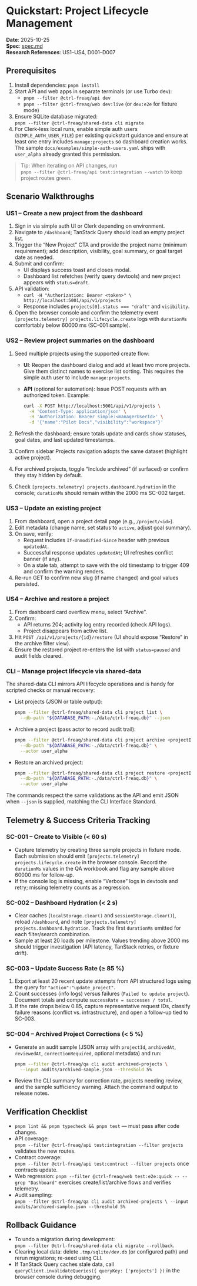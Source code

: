 # Quickstart: Project Lifecycle Management

**Date**: 2025-10-25  
**Spec**: [spec.md](/specs/016-a-user-should-be-able/spec.md)  
**Research References**: US1–US4, D001–D007

## Prerequisites

1. Install dependencies: `pnpm install`
2. Start API and web apps in separate terminals (or use Turbo dev):
   - `pnpm --filter @ctrl-freaq/api dev`
   - `pnpm --filter @ctrl-freaq/web dev:live` (or `dev:e2e` for fixture mode)
3. Ensure SQLite database migrated:  
   `pnpm --filter @ctrl-freaq/shared-data cli migrate`
4. For Clerk-less local runs, enable simple auth users (`SIMPLE_AUTH_USER_FILE`)
   per existing quickstart guidance and ensure at least one entry includes
   `manage:projects` so dashboard creation works. The sample
   `docs/examples/simple-auth-users.yaml` ships with `user_alpha` already
   granted this permission.

> Tip: When iterating on API changes, run  
> `pnpm --filter @ctrl-freaq/api test:integration --watch` to keep project
> routes green.

## Scenario Walkthroughs

### US1 – Create a new project from the dashboard

1. Sign in via simple auth UI or Clerk depending on environment.
2. Navigate to `/dashboard`; TanStack Query should load an empty project list.
3. Trigger the “New Project” CTA and provide the project name (minimum
   requirement); add description, visibility, goal summary, or goal target date
   as needed.
4. Submit and confirm:
   - UI displays success toast and closes modal.
   - Dashboard list refetches (verify query devtools) and new project appears
     with `status=draft`.
5. API validation:
   - `curl -H "Authorization: Bearer <token>" \ http://localhost:5001/api/v1/projects`
   - Response includes `projects[0].status === "draft"` and `visibility`.
6. Open the browser console and confirm the telemetry event
   `[projects.telemetry] projects.lifecycle.create` logs with `durationMs`
   comfortably below 60000 ms (SC-001 sample).

### US2 – Review project summaries on the dashboard

1. Seed multiple projects using the supported create flow:
   - **UI**: Reopen the dashboard dialog and add at least two more projects.
     Give them distinct names to exercise list sorting. This requires the simple
     auth user to include `manage:projects`.
   - **API** (optional for automation): Issue POST requests with an authorized
     token. Example:

     ```bash
     curl -X POST http://localhost:5001/api/v1/projects \
       -H 'Content-Type: application/json' \
       -H 'Authorization: Bearer simple:<managerUserId>' \
       -d '{"name":"Pilot Docs","visibility":"workspace"}'
     ```

2. Refresh the dashboard; ensure totals update and cards show statuses, goal
   dates, and last updated timestamps.
3. Confirm sidebar Projects navigation adopts the same dataset (highlight active
   project).
4. For archived projects, toggle “Include archived” (if surfaced) or confirm
   they stay hidden by default.
5. Check `[projects.telemetry] projects.dashboard.hydration` in the console;
   `durationMs` should remain within the 2000 ms SC-002 target.

### US3 – Update an existing project

1. From dashboard, open a project detail page (e.g., `/project/<id>`).
2. Edit metadata (change name, set status to `active`, adjust goal summary).
3. On save, verify:
   - Request includes `If-Unmodified-Since` header with previous `updatedAt`.
   - Successful response updates `updatedAt`; UI refreshes conflict banner (if
     any).
   - On a stale tab, attempt to save with the old timestamp to trigger 409 and
     confirm the warning renders.
4. Re-run GET to confirm new slug (if name changed) and goal values persisted.

### US4 – Archive and restore a project

1. From dashboard card overflow menu, select “Archive”.
2. Confirm:
   - API returns 204; activity log entry recorded (check API logs).
   - Project disappears from active list.
3. Hit `POST /api/v1/projects/{id}/restore` (UI should expose “Restore” in the
   archive filter view).
4. Ensure the restored project re-enters the list with `status=paused` and audit
   fields cleared.

### CLI – Manage project lifecycle via shared-data

The shared-data CLI mirrors API lifecycle operations and is handy for scripted
checks or manual recovery:

- List projects (JSON or table output):

  ```bash
  pnpm --filter @ctrl-freaq/shared-data cli project list \
    --db-path "${DATABASE_PATH:-./data/ctrl-freaq.db}" --json
  ```

- Archive a project (pass actor to record audit trail):

  ```bash
  pnpm --filter @ctrl-freaq/shared-data cli project archive <projectId> \
    --db-path "${DATABASE_PATH:-./data/ctrl-freaq.db}" \
    --actor user_alpha
  ```

- Restore an archived project:

  ```bash
  pnpm --filter @ctrl-freaq/shared-data cli project restore <projectId> \
    --db-path "${DATABASE_PATH:-./data/ctrl-freaq.db}" \
    --actor user_alpha
  ```

The commands respect the same validations as the API and emit JSON when `--json`
is supplied, matching the CLI Interface Standard.

## Telemetry & Success Criteria Tracking

### SC-001 – Create to Visible (< 60 s)

- Capture telemetry by creating three sample projects in fixture mode. Each
  submission should emit `[projects.telemetry] projects.lifecycle.create` in the
  browser console. Record the `durationMs` values in the QA workbook and flag
  any sample above 60000 ms for follow-up.
- If the console log is missing, enable “Verbose” logs in devtools and retry;
  missing telemetry counts as a regression.

### SC-002 – Dashboard Hydration (< 2 s)

- Clear caches (`localStorage.clear()` and `sessionStorage.clear()`), reload
  `/dashboard`, and note `[projects.telemetry] projects.dashboard.hydration`.
  Track the first `durationMs` emitted for each filter/search combination.
- Sample at least 20 loads per milestone. Values trending above 2000 ms should
  trigger investigation (API latency, TanStack retries, or fixture drift).

### SC-003 – Update Success Rate (≥ 85 %)

1. Export at least 20 recent update attempts from API structured logs using the
   query for `"action":"update_project"`.
2. Count successes (info logs) versus failures (`Failed to update project`).
   Document totals and compute `successRate = successes / total`.
3. If the rate drops below 0.85, capture representative request IDs, classify
   failure reasons (conflict vs. infrastructure), and open a follow-up tied to
   SC-003.

### SC-004 – Archived Project Corrections (< 5 %)

- Generate an audit sample (JSON array with `projectId`, `archivedAt`,
  `reviewedAt`, `correctionRequired`, optional metadata) and run:

  ```bash
  pnpm --filter @ctrl-freaq/qa cli audit archived-projects \
    --input audits/archived-sample.json --threshold 5%
  ```

- Review the CLI summary for correction rate, projects needing review, and the
  sample sufficiency warning. Attach the command output to release notes.

## Verification Checklist

- `pnpm lint && pnpm typecheck && pnpm test` — must pass after code changes.
- API coverage:  
  `pnpm --filter @ctrl-freaq/api test:integration --filter projects` validates
  the new routes.
- Contract coverage:  
  `pnpm --filter @ctrl-freaq/api test:contract --filter projects` once contracts
  update.
- Web regression:
  `pnpm --filter @ctrl-freaq/web test:e2e:quick -- --grep "Dashboard"` exercises
  create/list/archive flows and verifies telemetry.
- Audit sampling:  
  `pnpm --filter @ctrl-freaq/qa cli audit archived-projects \ --input audits/archived-sample.json --threshold 5%`

## Rollback Guidance

- To undo a migration during development:  
  `pnpm --filter @ctrl-freaq/shared-data cli migrate --rollback`.
- Clearing local data: delete `.tmp/sqlite/dev.db` (or configured path) and
  rerun migrations; re-seed using CLI.
- If TanStack Query caches stale data, call
  `queryClient.invalidateQueries({ queryKey: ['projects'] })` in the browser
  console during debugging.
